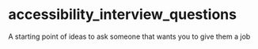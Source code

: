 # accessibility_interview_questions
A starting point of ideas to ask someone that wants you to give them a job
